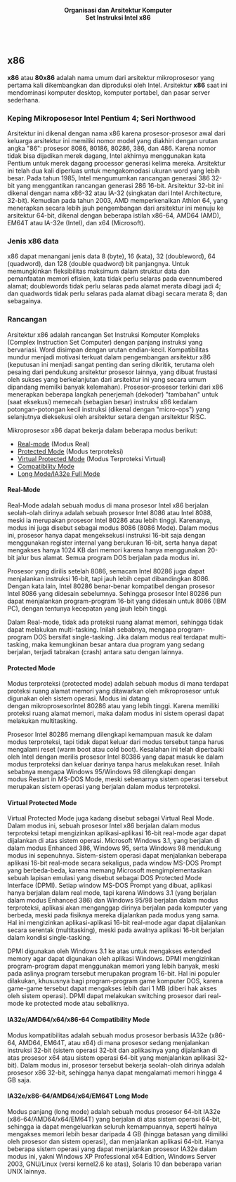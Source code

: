 <p align="center">
<b>Organisasi dan Arsitektur Komputer</b><br/>
<b>Set Instruksi Intel x86</b>
</p><br/><br/>

## x86

<b>x86</b> atau <b>80x86</b> adalah nama umum dari arsitektur mikroprosesor yang pertama kali dikembangkan dan diproduksi oleh Intel. Arsitektur <b>x86</b> saat ini mendominasi komputer desktop, komputer portabel, dan pasar server sederhana.<br>

### Keping Mikroposesor Intel Pentium 4; Seri Northwood

Arsitektur ini dikenal dengan nama x86 karena prosesor-prosesor awal dari keluarga arsitektur ini memiliki nomor model yang diakhiri dengan urutan angka "86": prosesor 8086, 80186, 80286, 386, dan 486. Karena nomor tidak bisa dijadikan merek dagang, Intel akhirnya menggunakan kata Pentium untuk merek dagang processor generasi kelima mereka.
Arsitektur ini telah dua kali diperluas untuk mengakomodasi ukuran word yang lebih besar. Pada tahun 1985, Intel mengumumkan rancangan generasi 386 32-bit yang menggantikan rancangan generasi 286 16-bit. Arsitektur 32-bit ini dikenal dengan nama x86-32 atau IA-32 (singkatan dari Intel Architecture, 32-bit). Kemudian pada tahun 2003, AMD memperkenalkan Athlon 64, yang menerapkan secara lebih jauh pengembangan dari arsitektur ini menuju ke arsitektur 64-bit, dikenal dengan beberapa istilah x86-64, AMD64 (AMD), EM64T atau IA-32e (Intel), dan x64 (Microsoft).

### Jenis x86 data

x86 dapat menangani jenis data 8 (byte), 16 (kata), 32 (doubleword), 64 (quadword), dan 128 (double quadword) bit panjangnya. Untuk memungkinkan fleksibilitas maksimum dalam struktur data dan pemanfaatan memori efisien, kata tidak perlu selaras pada evennumbered alamat; doublewords tidak perlu selaras pada alamat merata dibagi jadi 4; dan quadwords tidak perlu selaras pada alamat dibagi secara merata 8; dan sebagainya.

### Rancangan

Arsitektur x86 adalah rancangan Set Instruksi Komputer Kompleks (Complex Instruction Set Computer) dengan panjang instruksi yang bervariasi. Word disimpan dengan urutan endian-kecil. Kompatibilitas mundur menjadi motivasi terkuat dalam pengembangan arsitektur x86 (keputusan ini menjadi sangat penting dan sering dikritik, terutama oleh pesaing dari pendukung arsitektur prosesor lainnya, yang dibuat frustasi oleh sukses yang berkelanjutan dari arsitektur ini yang secara umum dipandang memilki banyak kelemahan). Prosesor-prosesor terkini dari x86 menerapkan beberapa langkah penerjemah (dekoder) "tambahan" untuk (saat eksekusi) memecah (sebagian besar) instruksi x86 kedalam potongan-potongan kecil instruksi (dikenal dengan "micro-ops") yang selanjutnya dieksekusi oleh arsitektur setara dengan arsitektur RISC.

Mikroprosesor x86 dapat bekerja dalam beberapa modus berikut:

- [Real-mode](#real-mode) (Modus Real)
- [Protected Mode](#protected-mode) (Modus terproteksi)
- [Virtual Protected Mode](#virtual-protected-mode) (Modus Terproteksi Virtual)
- [Compatibility Mode](#ia32eamd64x64x86-64-compatibility-mode)
- [Long Mode/IA32e Full Mode](#ia32ex86-64amd64x64em64t-long-mode)

#### Real-Mode
Real-Mode adalah sebuah modus di mana prosesor Intel x86 berjalan seolah-olah dirinya adalah sebuah prosesor Intel 8086 atau Intel 8088, meski ia merupakan prosesor Intel 80286 atau lebih tinggi. Karenanya, modus ini juga disebut sebagai modus 8086 (8086 Mode). Dalam modus ini, prosesor hanya dapat mengeksekusi instruksi 16-bit saja dengan menggunakan register internal yang berukuran 16-bit, serta hanya dapat mengakses hanya 1024 KB dari memori karena hanya menggunakan 20-bit jalur bus alamat. Semua program DOS berjalan pada modus ini.

Prosesor yang dirilis setelah 8086, semacam Intel 80286 juga dapat menjalankan instruksi 16-bit, tapi jauh lebih cepat dibandingkan 8086. Dengan kata lain, Intel 80286 benar-benar kompatibel dengan prosesor Intel 8086 yang didesain sebelumnya. Sehingga prosesor Intel 80286 pun dapat menjalankan program-program 16-bit yang didesain untuk 8086 (IBM PC), dengan tentunya kecepatan yang jauh lebih tinggi.

Dalam Real-mode, tidak ada proteksi ruang alamat memori, sehingga tidak dapat melakukan multi-tasking. Inilah sebabnya, mengapa program-program DOS bersifat single-tasking. Jika dalam modus real terdapat multi-tasking, maka kemungkinan besar antara dua program yang sedang berjalan, terjadi tabrakan (crash) antara satu dengan lainnya.

#### Protected Mode

Modus terproteksi (protected mode) adalah sebuah modus di mana terdapat proteksi ruang alamat memori yang ditawarkan oleh mikroprosesor untuk digunakan oleh sistem operasi. Modus ini datang dengan mikroprosesorIntel 80286 atau yang lebih tinggi. Karena memiliki proteksi ruang alamat memori, maka dalam modus ini sistem operasi dapat melakukan multitasking.

Prosesor Intel 80286 memang dilengkapi kemampuan masuk ke dalam modus terproteksi, tapi tidak dapat keluar dari modus tersebut tanpa harus mengalami reset (warm boot atau cold boot). Kesalahan ini telah diperbaiki oleh Intel dengan merilis prosesor Intel 80386 yang dapat masuk ke dalam modus terproteksi dan keluar darinya tanpa harus melakukan reset. Inilah sebabnya mengapa Windows 95/Windows 98 dilengkapi dengan modus Restart in MS-DOS Mode, meski sebenarnya sistem operasi tersebut merupakan sistem operasi yang berjalan dalam modus terproteksi.

#### Virtual Protected Mode

Virtual Protected Mode juga kadang disebut sebagai Virtual Real Mode. Dalam modus ini, sebuah prosesor Intel x86 berjalan dalam modus terproteksi tetapi mengizinkan aplikasi-aplikasi 16-bit real-mode agar dapat dijalankan di atas sistem operasi. Microsoft Windows 3.1, yang berjalan di dalam modus Enhanced 386, Windows 95, serta Windows 98 mendukung modus ini sepenuhnya. Sistem-sistem operasi dapat menjalankan beberapa aplikasi 16-bit real-mode secara sekaligus, pada window MS-DOS Prompt yang berbeda-beda, karena memang Microsoft mengimplementasikan sebuah lapisan emulasi yang disebut sebagai DOS Protected Mode Interface (DPMI). Setiap window MS-DOS Prompt yang dibuat, aplikasi hanya berjalan dalam real mode, tapi karena Windows 3.1 (yang berjalan dalam modus Enhanced 386) dan Windows 95/98 berjalan dalam modus terproteksi, aplikasi akan menganggap dirinya berjalan pada komputer yang berbeda, meski pada fisiknya mereka dijalankan pada modus yang sama. Hal ini mengizinkan aplikasi-aplikasi 16-bit real-mode agar dapat dijalankan secara serentak (multitasking), meski pada awalnya aplikasi 16-bit berjalan dalam kondisi single-tasking.

DPMI digunakan oleh Windows 3.1 ke atas untuk mengakses extended memory agar dapat digunakan oleh aplikasi Windows. DPMI mengizinkan program-program dapat menggunakan memori yang lebih banyak, meski pada aslinya program tersebut merupakan program 16-bit. Hal ini populer dilakukan, khususnya bagi program-program game komputer DOS, karena game-game tersebut dapat mengakses lebih dari 1 MB (diberi hak akses oleh sistem operasi). DPMI dapat melakukan switching prosesor dari real-mode ke protected mode atau sebaliknya.

#### IA32e/AMD64/x64/x86-64 Compatibility Mode

Modus kompatibilitas adalah sebuah modus prosesor berbasis IA32e (x86-64, AMD64, EM64T, atau x64) di mana prosesor sedang menjalankan instruksi 32-bit (sistem operasi 32-bit dan aplikasinya yang dijalankan di atas prosesor x64 atau sistem operasi 64-bit yang menjalankan aplikasi 32-bit). Dalam modus ini, prosesor tersebut bekerja seolah-olah dirinya adalah prosesor x86 32-bit, sehingga hanya dapat mengalamati memori hingga 4 GB saja.

#### IA32e/x86-64/AMD64/x64/EM64T Long Mode

Modus panjang (long mode) adalah sebuah modus prosesor 64-bit IA32e (x86-64/AMD64/x64/EM64T) yang berjalan di atas sistem operasi 64-bit, sehingga ia dapat mengeluarkan seluruh kemampuannya, seperti halnya mengakses memori lebih besar daripada 4 GB (hingga batasan yang dimiliki oleh prosesor dan sistem operasi), dan menjalankan aplikasi 64-bit. Hanya beberapa sistem operasi yang dapat menjalankan prosesor IA32e dalam modus ini, yakni Windows XP Professional x64 Edition, Windows Server 2003, GNU/Linux (versi kernel2.6 ke atas), Solaris 10 dan beberapa varian UNIX lainnya.

